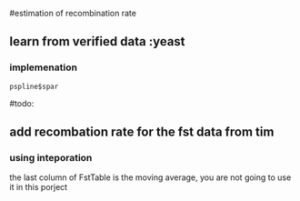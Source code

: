 #estimation of recombination rate 
## learn from verified data :yeast
### implemenation
`pspline$spar`

#todo:
## add recombation rate for the fst data from tim
### using inteporation 
the last column of FstTable is the moving average, you are not going to use it in this porject

